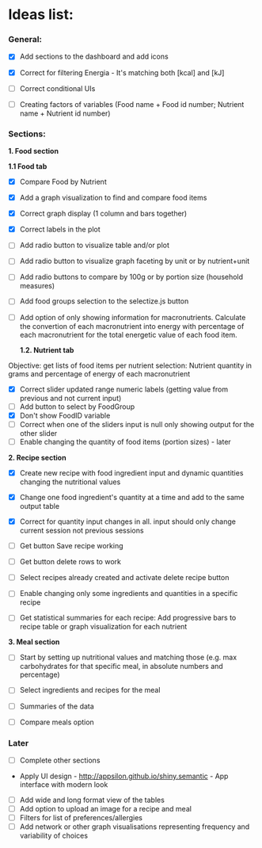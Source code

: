 # Ideas list:

### General:

- [x] Add sections to the dashboard and add icons 
- [x] Correct for filtering Energia - It's matching both [kcal] and [kJ]
- [ ] Correct conditional UIs  
- [ ] Creating factors of variables (Food name + Food id number; Nutrient name + Nutrient id number)


### Sections:

**1. Food section** 

  **1.1 Food tab**
  
- [x] Compare Food by Nutrient
- [x] Add a graph visualization to find and compare food items 
- [x] Correct graph display (1 column and bars together)
- [x] Correct labels in the plot
- [ ] Add radio button to visualize table and/or plot
- [ ] Add radio button to visualize graph faceting by unit or by nutrient+unit
- [ ] Add radio buttons to compare by 100g or by portion size (household measures)
- [ ] Add food groups selection to the selectize.js button 
- [ ] Add option of only showing information for macronutrients. Calculate the convertion of each macronutrient into energy with percentage of each macronutrient for the total energetic value of each food item.

  **1.2. Nutrient tab**
  
Objective: get lists of food items per nutrient selection: Nutrient quantity in grams and percentage of energy of each macronutrient 
- [x] Correct slider updated range numeric labels (getting value from previous and not current input) 
- [ ] Add button to select by FoodGroup 
- [x] Don't show FoodID variable
- [ ] Correct when one of the sliders input is null only showing output for the other slider
- [ ] Enable changing the quantity of food items (portion sizes) - later

**2. Recipe section**

- [x] Create new recipe with food ingredient input and dynamic quantities changing the nutritional values 
- [x] Change one food ingredient's quantity at a time and add to the same output table 
- [x] Correct for quantity input changes in all. input should only change current session not previous sessions
- [ ] Get button Save recipe working 
- [ ] Get button delete rows to work
- [ ] Select recipes already created and activate delete recipe button
- [ ] Enable changing only some ingredients and quantities in a specific recipe
- [ ] Get statistical summaries for each recipe: Add progressive bars to recipe table or graph visualization for each nutrient 


**3. Meal section**

- [ ] Start by setting up nutritional values and matching those (e.g. max carbohydrates for that specific meal, in absolute numbers and percentage)
- [ ] Select ingredients and recipes for the meal
- [ ] Summaries of the data
- [ ] Compare meals option


### Later

- [ ] Complete other sections
- Apply UI design - http://appsilon.github.io/shiny.semantic - App interface with modern look
- [ ] Add wide and long format view of the tables
- [ ] Add option to upload an image for a recipe and meal
- [ ] Filters for list of preferences/allergies
- [ ] Add network or other graph visualisations representing frequency and variability of choices 
